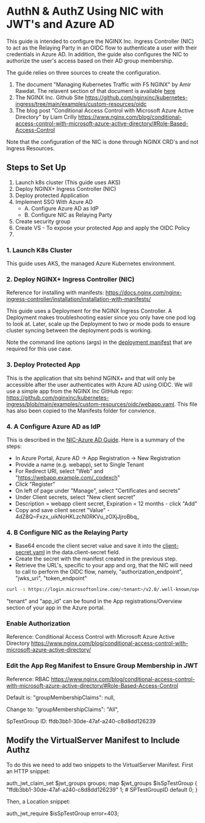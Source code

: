 # <Draft>
# AuthN & AuthZ Using NIC with JWT's and Azure AD

This guide is intended to configure the NGINX Inc. Ingress Controller (NIC) to act as the Relaying Party in an OIDC flow to authenticate a user with their credentials in Azure AD.  In addition, the guide also configures the NIC to authorize the user's access based on their AD group membership.  

The guide relies on three sources to create the configuration.

1. The document "Managing Kubernetes Traffic with F5 NGINX" by Amir Rawdat.  The relavent section of that document is available [here](References/NIC-Azure%20AD.pdf)
2. The NGINX Inc. Github Site <https://github.com/nginxinc/kubernetes-ingress/tree/main/examples/custom-resources/oidc>
3. The blog post "Conditional Access Control with Microsoft Azure Active Directory" by Liam Crilly <https://www.nginx.com/blog/conditional-access-control-with-microsoft-azure-active-directory/#Role-Based-Access-Control>

Note that the configuration of the NIC is done through NGINX CRD's and not Ingress Resources.  
## Steps to Set Up

1. Launch k8s cluster (This guide uses AKS)
2. Deploy NGINX+ Ingress Controller (NIC)
3. Deploy protected Application
4. Implement SSO With Azure AD
    - A. Configure Azure AD as IdP
    - B. Configure NIC as Relaying Party
5. Create security group
6. Create VS - To expose your protected App and apply the OIDC Policy
7. 

### 1. Launch K8s Cluster

This guide uses AKS, the managed Azure Kubernetes environment.  

### 2. Deploy NGINX+ Ingress Controller (NIC)

Reference for installing with manifests:  <https://docs.nginx.com/nginx-ingress-controller/installation/installation-with-manifests/>

This guide uses a Deployment for the NGINX Ingress Controller.  A Deployment makes troubleshooting easier since you only have one pod log to look at.  Later, scale up the Deployment to two or mode pods to ensure cluster syncing between the deployment pods is working.  

Note the command line options (args) in the [deployment manifest](Manifests/nginx-plus-ingress.yaml) that are required for this use case.  
### 3. Deploy Protected App

This is the application that sits behind NGINX+ and that will only be accessible after the user authenticates with Azure AD using OIDC.  We will use a simple app from the NGINX Inc GitHub repo:  <https://github.com/nginxinc/kubernetes-ingress/blob/main/examples/custom-resources/oidc/webapp.yaml>.  This file has also been copied to the Manifests folder for convience.  

### 4. A Configure Azure AD as IdP

This is described in the [NIC-Azure AD Guide](References/NIC-Azure%20AD.pdf).  Here is a summary of the steps:

- In Azure Portal, Azure AD -> App Registration -> New Registration
- Provide a name (e.g. webapp), set to Single Tenant
- For Redirect URI, select "Web" and "https://webapp.example.com/_codexch"
- Click "Register"
- On left of page under "Manage", select "Certificates and secrets"
- Under Client secrets, select "New client secret"
- Description = webapp client secret, Expiration = 12 months - click "Add"
- Copy and save client secret "Value" - 4dZ8Q~Fxzx_uikNoHKLzcN0RKVu_zOXjJjroBbq_ 

### 4. B Configure NIC as the Relaying Party

- Base64 encode the client secret value and save it into the [client-secret.yaml](Manifests/client-secret.yaml) in the data.client-secret field.  
- Create the secret with the manifest created in the previous step.
- Retrieve the URL's, specific to your app and org, that the NIC will need to call to perform the OIDC flow, namely, "authorization_endpoint", "jwks_uri", "token_endpoint"

```bash
curl -s https://login.microsoftonline.com/<tenant>/v2.0/.well-known/openid-configuration?appid=<app_id>
```

"tenant" and "app_id" can be found in the App registrations/Overview section of your app in the Azure portal.  
### Enable Authorization

Reference:  Conditional Access Control with Microsoft Azure Active Directory <https://www.nginx.com/blog/conditional-access-control-with-microsoft-azure-active-directory/>

### Edit the App Reg Manifest to Ensure Group Membership in JWT

Reference: RBAC <https://www.nginx.com/blog/conditional-access-control-with-microsoft-azure-active-directory/#Role-Based-Access-Control>

Default is:
"groupMembershipClaims": null,

Change to:
"groupMembershipClaims": "All",

SpTestGroup ID:  ffdb3bb1-30de-47af-a240-c8d8dd126239

## Modify the VirtualServer Manifest to Include Authz

To do this we need to add two snippets to the VirtualServer Manifest.  First an HTTP snippet:

auth_jwt_claim_set $jwt_groups groups;
map $jwt_groups $isSpTestGroup {
    "ffdb3bb1-30de-47af-a240-c8d8dd126239" 1; # SPTestGroupID
    default                                 0;
}

Then, a Location snippet:  

auth_jwt_require $isSpTestGroup error=403;

